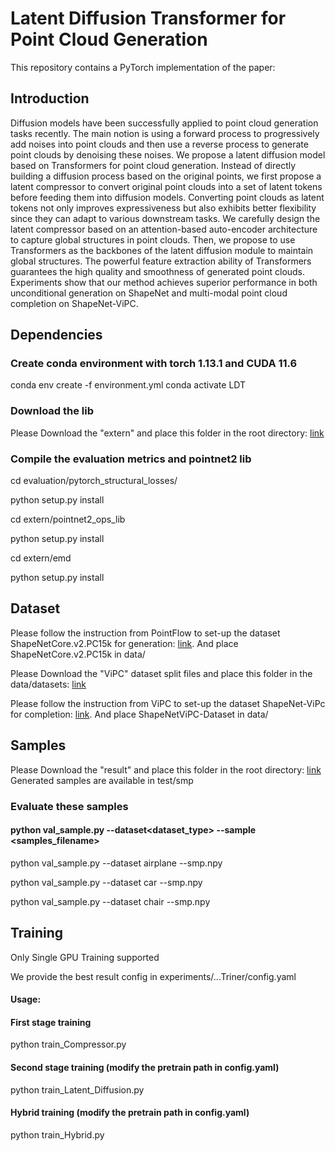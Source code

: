 # Latent Diffusion Transformer for Point Cloud Generation

This repository contains a PyTorch implementation of the paper:

## Introduction
Diffusion models have been successfully applied to point cloud generation tasks recently. The main notion is using a forward process to progressively add noises into point clouds and then use a reverse process to generate point clouds by denoising these noises. We propose a latent diffusion model based on Transformers for point cloud generation. Instead of directly building a diffusion process based on the original points, we first propose a latent compressor to convert original point clouds into a set of latent tokens before feeding them into diffusion models. Converting point clouds as latent tokens not only improves expressiveness but also exhibits better flexibility since they can adapt to various downstream tasks. We carefully design the latent compressor based on an attention-based auto-encoder architecture to capture global structures in point clouds. Then, we propose to use Transformers as the backbones of the latent diffusion module to maintain global structures. The powerful feature extraction ability of Transformers guarantees the high quality and smoothness of generated point clouds. Experiments show that our method achieves superior performance in both unconditional generation on ShapeNet and multi-modal point cloud completion on ShapeNet-ViPC.

## Dependencies
### Create conda environment with torch 1.13.1 and CUDA 11.6
conda env create -f environment.yml
conda activate LDT

### Download the lib
Please Download the "extern" and place this folder in the root directory: [link](https://drive.google.com/drive/folders/1FRRKDBFNQTW_HdDglNro4ufJVPsD8zcz?usp=drive_link)

### Compile the evaluation metrics and pointnet2 lib

cd evaluation/pytorch_structural_losses/

python setup.py install

cd extern/pointnet2_ops_lib

python setup.py install

cd extern/emd

python setup.py install

## Dataset

Please follow the instruction from PointFlow to set-up the dataset ShapeNetCore.v2.PC15k for generation: [link](https://github.com/stevenygd/PointFlow). And place ShapeNetCore.v2.PC15k in data/

Please Download the "ViPC" dataset split files and place this folder in the data/datasets: [link](https://drive.google.com/drive/folders/1FRRKDBFNQTW_HdDglNro4ufJVPsD8zcz?usp=drive_link)

Please follow the instruction from ViPC to set-up the dataset ShapeNet-ViPc for completion: [link](https://github.com/Hydrogenion/ViPC). 
And place ShapeNetViPC-Dataset in data/

## Samples
Please Download the "result" and place this folder in the root directory: [link](https://drive.google.com/drive/folders/1FRRKDBFNQTW_HdDglNro4ufJVPsD8zcz?usp=drive_link)
Generated samples are available in test/smp

### Evaluate these samples
#### python val_sample.py --dataset<dataset_type> --sample <samples_filename>

python val_sample.py --dataset airplane --smp.npy  

python val_sample.py --dataset car --smp.npy  

python val_sample.py --dataset chair --smp.npy  

## Training
Only Single GPU Training supported

We provide the best result config in experiments/...Triner/config.yaml
#### Usage:
#### First stage training
python train_Compressor.py <config>
#### Second stage training (modify the pretrain path in config.yaml)
python train_Latent_Diffusion.py <config>
#### Hybrid training (modify the pretrain path in config.yaml)
python train_Hybrid.py <config>
